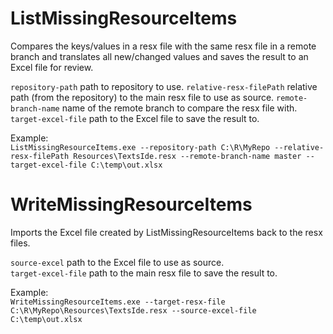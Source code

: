 # ListMissingResourceItems
Compares the keys/values in a resx file with the same resx file in a remote branch and translates all new/changed values and saves the result to an Excel file for review.

`repository-path` path to repository to use.
`relative-resx-filePath` relative path (from the repository) to the main resx file to use as source.
`remote-branch-name` name of the remote branch to compare the resx file with.
`target-excel-file` path to the Excel file to save the result to.

Example:  
`ListMissingResourceItems.exe --repository-path C:\R\MyRepo --relative-resx-filePath Resources\TextsIde.resx --remote-branch-name master --target-excel-file C:\temp\out.xlsx`

# WriteMissingResourceItems
Imports the Excel file created by ListMissingResourceItems back to the resx files.  

`source-excel` path to the Excel file to use as source.  
`target-excel-file` path to the main resx file to save the result to.  

Example:  
`WriteMissingResourceItems.exe --target-resx-file C:\R\MyRepo\Resources\TextsIde.resx --source-excel-file C:\temp\out.xlsx`

